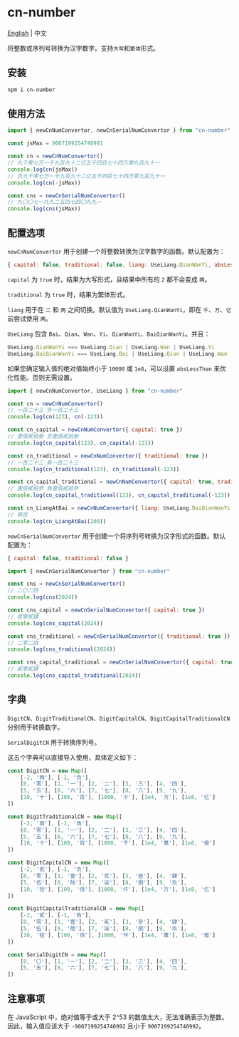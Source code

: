 # cn-number

[English](README.md) | 中文

将整数或序列号转换为汉字数字。支持`大写`和`繁体`形式。

## 安装

```bash
npm i cn-number
```

## 使用方法

```javascript
import { newCnNumConvertor, newCnSerialNumConvertor } from "cn-number"

const jsMax = 9007199254740991

const cn = newCnNumConvertor()
// 九千零七万一千九百九十二亿五千四百七十四万零九百九十一
console.log(cn(jsMax))
// 负九千零七万一千九百九十二亿五千四百七十四万零九百九十一
console.log(cn(-jsMax))

const cns = newCnSerialNumConvertor()
// 九〇〇七一九九二五四七四〇九九一
console.log(cns(jsMax))
```

## 配置选项

`newCnNumConvertor` 用于创建一个将整数转换为汉字数字的函数。默认配置为：

```javascript
{ capital: false, traditional: false, liang: UseLiang.QianWanYi, absLessThan: Infinity }
```

`capital` 为 `true` 时，结果为大写形式，且结果中所有的 `2` 都不会变成 `两`。

`traditional` 为 `true` 时，结果为繁体形式。

`liang` 用于在 `二` 和 `两` 之间切换。默认值为 `UseLiang.QianWanYi`，即在 `千`、`万`、`亿` 前尝试使用 `两`。

`UseLiang` 包含 `Bai`、`Qian`、`Wan`、`Yi`、`QianWanYi`、`BaiQianWanYi`。并且：

```javascript
UseLiang.QianWanYi === UseLiang.Qian | UseLiang.Wan | UseLiang.Yi
UseLiang.BaiQianWanYi === UseLiang.Bai | UseLiang.Qian | UseLiang.Wan | UseLiang.Yi
```

如果您确定输入值的绝对值始终小于 `10000` 或 `1e8`，可以设置 `absLessThan` 来优化性能。否则无需设置。

```javascript
import { newCnNumConvertor, UseLiang } from "cn-number"

const cn = newCnNumConvertor()
// 一百二十三 负一百二十三
console.log(cn(123), cn(-123))

const cn_capital = newCnNumConvertor({ capital: true })
// 壹佰贰拾叁 负壹佰贰拾叁
console.log(cn_capital(123), cn_capital(-123))

const cn_traditional = newCnNumConvertor({ traditional: true })
// 一百二十三 負一百二十三
console.log(cn_traditional(123), cn_traditional(-123))

const cn_capital_traditional = newCnNumConvertor({ capital: true, traditional: true })
// 壹佰貳拾參 負壹佰貳拾參
console.log(cn_capital_traditional(123), cn_capital_traditional(-123))

const cn_LiangAtBai = newCnNumConvertor({ liang: UseLiang.BaiQianWanYi })
// 两百
console.log(cn_LiangAtBai(200))
```

`newCnSerialNumConvertor` 用于创建一个将序列号转换为汉字形式的函数。默认配置为：

```javascript
{ capital: false, traditional: false }
```

```javascript
import { newCnSerialNumConvertor } from "cn-number"

const cns = newCnSerialNumConvertor()
// 二〇二四
console.log(cns(2024))

const cns_capital = newCnSerialNumConvertor({ capital: true })
// 贰零贰肆
console.log(cns_capital(2024))

const cns_traditional = newCnSerialNumConvertor({ traditional: true })
// 二零二四
console.log(cns_traditional(2024))

const cns_capital_traditional = newCnSerialNumConvertor({ capital: true, traditional: true })
// 貳零貳肆
console.log(cns_capital_traditional(2024))
```

## 字典

`DigitCN`、`DigitTraditionalCN`、`DigitCapitalCN`、`DigitCapitalTraditionalCN` 分别用于转换数字。

`SerialDigitCN` 用于转换序列号。

这五个字典可以直接导入使用，具体定义如下：

```javascript
const DigitCN = new Map([
    [-2, '两'], [-1, '负'],
    [0, '零'], [1, '一'], [2, '二'], [3, '三'], [4, '四'],
    [5, '五'], [6, '六'], [7, '七'], [8, '八'], [9, '九'],
    [10, '十'], [100, '百'], [1000, '千'], [1e4, '万'], [1e8, '亿']
])

const DigitTraditionalCN = new Map([
    [-2, '兩'], [-1, '負'],
    [0, '零'], [1, '一'], [2, '二'], [3, '三'], [4, '四'],
    [5, '五'], [6, '六'], [7, '七'], [8, '八'], [9, '九'],
    [10, '十'], [100, '百'], [1000, '千'], [1e4, '萬'], [1e8, '億']
])

const DigitCapitalCN = new Map([
    [-2, '贰'], [-1, '负'],
    [0, '零'], [1, '壹'], [2, '贰'], [3, '叁'], [4, '肆'],
    [5, '伍'], [6, '陆'], [7, '柒'], [8, '捌'], [9, '玖'],
    [10, '拾'], [100, '佰'], [1000, '仟'], [1e4, '万'], [1e8, '亿']
])

const DigitCapitalTraditionalCN = new Map([
    [-2, '貳'], [-1, '負'],
    [0, '零'], [1, '壹'], [2, '貳'], [3, '參'], [4, '肆'],
    [5, '伍'], [6, '陸'], [7, '柒'], [8, '捌'], [9, '玖'],
    [10, '拾'], [100, '佰'], [1000, '仟'], [1e4, '萬'], [1e8, '億']
])

const SerialDigitCN = new Map([
    [0, '〇'], [1, '一'], [2, '二'], [3, '三'], [4, '四'],
    [5, '五'], [6, '六'], [7, '七'], [8, '八'], [9, '九'],
])
```

## 注意事项

在 JavaScript 中，绝对值等于或大于 2^53 的数值太大，无法准确表示为整数。因此，输入值应该大于 `-9007199254740992` 且小于 `9007199254740992`。

